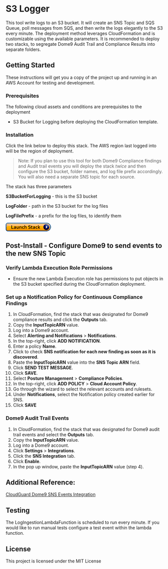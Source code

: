 # S3 Logger

This tool write logs to an S3 bucket. It will create an SNS Topic and SQS Queue, poll messages from SQS, and then write the logs elegantly to the S3 every minute. The deployment method leverages CloudFormation and is customizable using the available parameters. It is recommended to deploy two stacks, to segregate Dome9 Audit Trail and Compliance Results into separate folders.

## Getting Started

These instructions will get you a copy of the project up and running in an AWS Account for testing and development.

### Prerequisites

The following cloud assets and conditions are prerequisites to the deployment

* S3 Bucket for Logging before deploying the CloudFormation template.

### Installation

Click the link below to deploy this stack. The AWS region last logged into will be the region of deployment.
> Note: If you plan to use this tool for both Dome9 Compliance findings and Audit trail events you will deploy the stack _twice_ and then configure the S3 bucket, folder names, and log file prefix accordingly. You will also need a separate SNS topic for each source. 

The stack has three parameters

**S3BucketForLogging** - this is the S3 bucket

**LogFolder** - path in the S3 bucket for the log files

**LogFilePrefix** - a prefix for the log files, to identify them


[<img src="docs/pictures/cloudformation-launch-stack.png">](https://console.aws.amazon.com/cloudformation/home?#/stacks/new?stackName=dome9s3Logger&templateURL=https://dome9-tools-us-east-1.s3.amazonaws.com/dome9s3logger/s3logger_cftemplate.yaml)

## Post-Install - Configure Dome9 to send events to the new SNS Topic

### Verify Lambda Execution Role Permissions
* Ensure the new Lambda Execution role has permissions to put objects in the S3 bucket specified during the CloudFormation deployment.

### Set up a Notification Policy for Continuous Compliance Findings
1. In CloudFormation, find the stack that was designated for Dome9 compliance results and click the **Outputs** tab. 
1. Copy the **InputTopicARN** value.
1. Log into a Dome9 account.
1. Select **Alerting and Notifications** > **Notifications**.
1. In the top-right, click  **ADD NOTIFICATION**.
1. Enter a policy **Name**.
1. Click to check **SNS notification for each new finding as soon as it is discovered**.
1. Paste the **InputTopicARN** value into the **SNS Topic ARN** field.
1. Click **SEND TEST MESSAGE**.
1. Click **SAVE**.
1. Select **Posture Management** > **Compliance Policies**.
1. In the top-right, click  **ADD POLICY** > **Cloud Account Policy**.
1. Go through the wizard to select the relevant accounts and rulesets.
1. Under **Notifications**, select the Notification policy created earlier for SNS.
1. Click **SAVE**

### Dome9 Audit Trail Events
1. In CloudFormation, find the stack that was designated for Dome9 audit trail events and select the **Outputs** tab. 
1. Copy the **InputTopicARN** value.
1. Log into a Dome9 account.  
1. Click **Settings** > **Integrations**. 
1. Click the **SNS Integration** tab.
1. Click **Enable**.
1. In the pop up window, paste the **InputTopicARN** value (step 4).

## Additional Reference: 
[CloudGuard Dome9 SNS Events Integration](https://supportcenter.checkpoint.com/supportcenter/portal?eventSubmit_doGoviewsolutiondetails=&solutionid=sk145195&partition=General&product=CloudGuard)


## Testing
The LogIngestionLambdaFunction is scheduled to run every minute. If you would like to run manual tests configure a test event within the lambda function.

## License

This project is licensed under the MIT License
